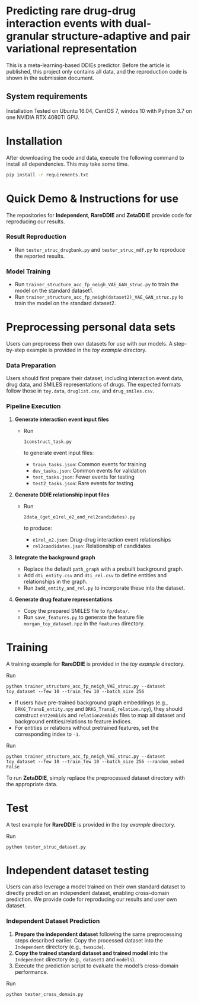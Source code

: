# Predicting rare drug-drug interaction events with dual-granular structure-adaptive and pair variational representation
This is a meta-learning-based DDIEs predictor. Before the article is published, this project only contains all data,  and the reproduction code is shown in the submission document.



## System requirements
Installation Tested on Ubuntu 16.04, CentOS 7, windos 10 with Python 3.7 on one NVIDIA RTX 4080Ti GPU.



# Installation 
After downloading the code and data, execute the following command to install all dependencies. This may take some time.

```bash
pip install -r requirements.txt
```



# Quick Demo & Instructions for use
The repositories for **Independent**, **RareDDIE** and **ZetaDDIE** provide code for reproducing our results.

### **Result Reproduction**

- Run `tester_struc_drugbank.py` and `tester_struc_mdf.py` to reproduce the reported results.

### **Model Training**

- Run `trainer_structure_acc_fp_neigh_VAE_GAN_struc.py` to train the model on the standard dataset1.
- Run `trainer_structure_acc_fp_neigh(dataset2)_VAE_GAN_struc.py` to train the model on the standard dataset2.



# Preprocessing personal data sets

Users can preprocess their own datasets for use with our models. A step-by-step example is provided in the *toy example* directory. 

### **Data Preparation**

Users should first prepare their dataset, including interaction event data, drug data, and SMILES representations of drugs. The expected formats follow those in `toy.data`, `druglist.csv`, and `drug_smiles.csv`.

### **Pipeline Execution**

1. **Generate interaction event input files**

   - Run 

     ```
     1construct_task.py
     ```

      to generate event input files:

     - `train_tasks.json`: Common events for training
     - `dev_tasks.json`: Common events for validation
     - `test_tasks.json`: Fewer events for testing
     - `test2_tasks.json`: Rare events for testing

2. **Generate DDIE relationship input files**

   - Run 

     ```
     2data_(get_e1rel_e2_and_rel2candidates).py
     ```

      to produce:

     - `e1rel_e2.json`: Drug-drug interaction event relationships
     - `rel2candidates.json`: Relationship of candidates

3. **Integrate the background graph**

   - Replace the default `path_graph` with a prebuilt background graph.
   - Add `dti_entity.csv` and `dti_rel.csv` to define entities and relationships in the graph.
   - Run `3add_entity_and_rel.py` to incorporate these into the dataset.

4. **Generate drug feature representations**

   - Copy the prepared SMILES file to `fp/data/`.
   - Run `save_features.py` to generate the feature file `morgan_toy_dataset.npz` in the `features` directory.



# Training

A training example for **RareDDIE** is provided in the *toy example* directory.

Run

```
python trainer_structure_acc_fp_neigh_VAE_struc.py --dataset toy_dataset --few 10 --train_few 10 --batch_size 256
```

- If users have pre-trained background graph embeddings (e.g., `DRKG_TransE_entity.npy` and `DRKG_TransE_relation.npy`), they should construct `ent2embids` and `relation2embids` files to map all dataset and background entities/relations to feature indices.
- For entities or relations without pretrained features, set the corresponding index to `-1`.

Run

```
python trainer_structure_acc_fp_neigh_VAE_struc.py --dataset toy_dataset --few 10 --train_few 10 --batch_size 256 --random_embed False
```

To run **ZetaDDIE**, simply replace the preprocessed dataset directory with the appropriate data.



# Test

A test example for **RareDDIE** is provided in the *toy example* directory.

Run

```
python tester_struc_dataset.py
```



# Independent dataset testing

Users can also leverage a model trained on their own standard dataset to directly predict on an independent dataset, enabling cross-domain prediction. We provide code for reproducing our results and user own dataset.

### **Independent Dataset Prediction**

1. **Prepare the independent dataset** following the same preprocessing steps described earlier. Copy the processed dataset into the `Independent` directory (e.g., `twoside`).
2. **Copy the trained standard dataset and trained model** into the `Independent` directory (e.g., `dataset1` and `models`).
3. Execute the prediction script to evaluate the model’s cross-domain performance.

Run

```
python tester_cross_domain.py
```

